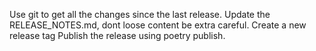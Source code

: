 
Use git to get all the changes since the last release.
Update the RELEASE_NOTES.md, dont loose content be extra careful.
Create a new release tag
Publish the release using poetry publish.
